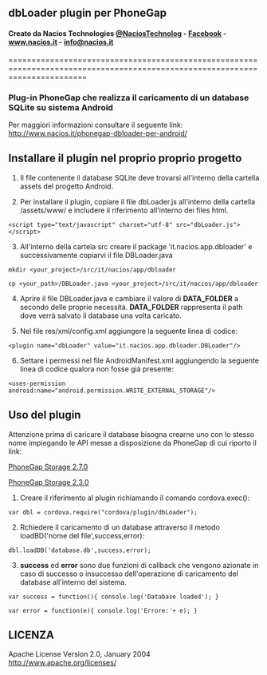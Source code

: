 ## dbLoader plugin per PhoneGap ##
#### Creato da Nacios Technologies <a href="https://twitter.com/NaciosTechnolog" target="_blank">@NaciosTechnolog</a> - <a href="https://www.facebook.com/NaciosTechnologies" target="_blank">Facebook</a> - <a href="www.nacios.it" target="_blank">www.nacios.it</a> - <a href="mailto:info@nacios.it">info@nacios.it</a> ####
=============================================================================================================================

### Plug-in PhoneGap che realizza il caricamento di un database SQLite su sistema Android ###

Per maggiori informazioni consultare il seguente link: http://www.nacios.it/phonegap-dbloader-per-android/

## Installare il plugin nel proprio proprio progetto ##

1) Il file contenente il database SQLite deve trovarsi all'interno della cartella assets del progetto Android.


2) Per installare il plugin, copiare il file dbLoader.js all'interno della cartella /assets/www/ e includere il riferimento all'interno dei files html.

`<script type="text/javascript" charset="utf-8" src="dbLoader.js"></script>`

3) All'interno della cartela src creare il package 'it.nacios.app.dbloader' e successivamente copiarvi il file DBLoader.java

`mkdir <your_project>/src/it/nacios/app/dbloader`

`cp <your_path>/DBLoader.java <your_project>/src/it/nacios/app/dbloader`

4) Aprire il file DBLoader.java e cambiare il valore di <strong>DATA_FOLDER</strong> a secondo delle proprie necessità. <strong>DATA_FOLDER</strong>  rappresenta il path dove verrà salvato il database una volta caricato.


5) Nel file res/xml/config.xml aggiungere la seguente linea di codice:

`<plugin name="dbLoader" value="it.nacios.app.dbloader.DBLoader"/>`
 
6) Settare i permessi nel file AndroidManifest.xml aggiungendo la seguente linea di codice qualora non fosse già presente:

`<uses-permission android:name="android.permission.WRITE_EXTERNAL_STORAGE"/>`
 

## Uso del plugin ##

Attenzione prima di caricare il database bisogna crearne uno con lo stesso nome impiegando le API messe a disposizione da PhoneGap di cui riporto il link:

<a href="http://docs.phonegap.com/en/2.7.0/cordova_storage_storage.md.html#Storage" target="_blank">PhoneGap Storage 2.7.0</a>

<a href="http://docs.phonegap.com/en/2.3.0/cordova_storage_storage.md.html#Storage" target="_blank">PhoneGap Storage 2.3.0</a>
 
1) Creare il riferimento al plugin richiamando il comando cordova.exec():
 
 `var dbl = cordova.require("cordova/plugin/dbLoader");`
 
2) Rchiedere il caricamento di un database attraverso il metodo loadBD('nome del file',success,error):
 
 `dbl.loadDB('database.db',success,error);`

3) <strong>success</strong> ed <strong>error</strong> sono due funzioni di callback che vengono azionate in caso di successo o insuccesso dell'operazione di caricamento del database all'interno del sistema.

`var success = function(){
    console.log('Database loaded');
}`

`var error = function(e){
    console.log('Errore:'+ e);
}`

## LICENZA ##

Apache License
Version 2.0, January 2004
http://www.apache.org/licenses/
